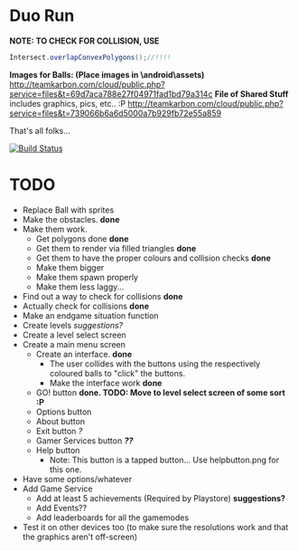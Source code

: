 Duo Run
=======

**NOTE: TO CHECK FOR COLLISION, USE**
```java
Intersect.overlapConvexPolygons();//!!!!
```
**Images for Balls: (Place images in \android\assets)**
http://teamkarbon.com/cloud/public.php?service=files&t=69d7aca788e27f04971fad1bd79a314c
**File of Shared Stuff** includes graphics, pics, etc.. :P
http://teamkarbon.com/cloud/public.php?service=files&t=739066b6a6d5000a7b929fb72e55a859

That's all folks...

[![Build Status](https://travis-ci.org/TeamKarbonOfficial/GDXTest.svg?branch=master)](https://travis-ci.org/TeamKarbonOfficial/GDXTest)

TODO
=======
- Replace Ball with sprites
- Make the obstacles.  **done**
- Make them work.
    - Get polygons done **done**
    - Get them to render via filled triangles **done**
    - Get them to have the proper colours and collision checks **done**
    - Make them bigger
    - Make them spawn properly
    - Make them less laggy...
- Find out a way to check for collisions **done**
- Actually check for collisions **done**
- Make an endgame situation function
- Create levels *suggestions?*
- Create a level select screen
- Create a main menu screen
    - Create an interface. **done**
        - The user collides with the buttons using the respectively coloured balls to "click" the buttons.
        - Make the interface work **done**
    - GO! button **done. TODO: Move to level select screen of some sort :P**
    - Options button
    - About button
    - Exit button *?*
    - Gamer Services button _**??**_
    - Help button
        - Note: This button is a tapped button... Use helpbutton.png for this one.
- Have some options/whatever
- Add Game Service
    - Add at least 5 achievements (Required by Playstore) **suggestions?**
    - Add Events??
    - Add leaderboards for all the gamemodes
- Test it on other devices too (to make sure the resolutions work and that the graphics aren't off-screen)
